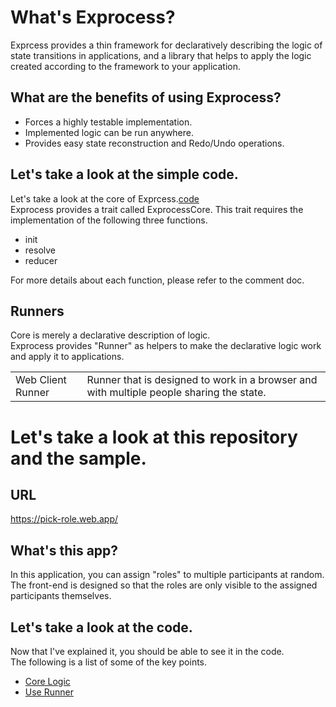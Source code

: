 # What's Exprocess?
Exprcess provides a thin framework for declaratively describing the logic of state transitions in applications, and a library that helps to apply the logic created according to the framework to your application.

## What are the benefits of using Exprocess?
- Forces a highly testable implementation.
- Implemented logic can be run anywhere.
- Provides easy state reconstruction and Redo/Undo operations.

## Let's take a look at the simple code.
Let's take a look at the core of Exprcess.[code](/libs/exprocess/core.rs)  
Exprocess provides a trait called ExprocessCore. This trait requires the implementation of the following three functions.  
- init
- resolve
- reducer

For more details about each function, please refer to the comment doc.  

## Runners
Core is merely a declarative description of logic.  
Exprocess provides "Runner" as helpers to make the declarative logic work and apply it to applications.  

|||
|---|---|
| Web Client Runner | Runner that is designed to work in a browser and with multiple people sharing the state. |

# Let's take a look at this repository and the sample.
## URL
https://pick-role.web.app/
## What's this app?
In this application, you can assign "roles" to multiple participants at random.
The front-end is designed so that the roles are only visible to the assigned participants themselves.

## Let's take a look at the code.
Now that I've explained it, you should be able to see it in the code.  
The following is a list of some of the key points.
- [Core Logic](/src/domain/state.rs)
- [Use Runner](/src/containers/main.rs)


